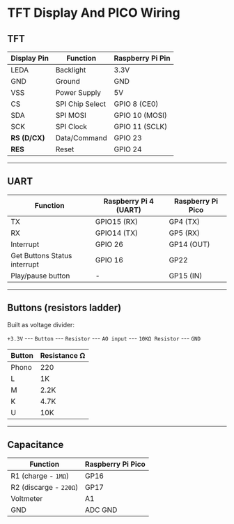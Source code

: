 # TFT Display And PICO Wiring

## TFT

| Display Pin | Function        | Raspberry Pi Pin |
|------------|---------------|-----------------|
| LEDA       | Backlight      | 3.3V |
| GND        | Ground         | GND |
| VSS        | Power Supply   | 5V |
| CS         | SPI Chip Select    | GPIO 8 (CE0) |
| SDA        | SPI MOSI           | GPIO 10 (MOSI) |
| SCK        | SPI Clock          | GPIO 11 (SCLK) |
| **RS (D/CX)**  | Data/Command  | GPIO 23 |
| **RES**     | Reset         | GPIO 24 |

---

## UART 

| Function  | Raspberry Pi 4 (UART) | Raspberry Pi Pico |
|-----------|----------------|-----------------|
| TX  | GPIO15 (RX)        | GP4 (TX)    |
| RX  | GPIO14 (TX)        | GP5 (RX)    |
| Interrupt | GPIO 26        | GP14 (OUT)       |
| Get Buttons Status interrupt | GPIO 16 | GP22 |
| Play/pause button | -        | GP15 (IN)       |

---

## Buttons (resistors ladder)

Built as voltage divider:

`+3.3V` --- `Button` --- `Resistor` --- `AO input` --- `10KΩ Resistor` --- `GND`

| Button  |  Resistance Ω |
|-----------|-----------------|
| Phono | 220 |
| L | 1K |
| M | 2.2K |
| K | 4.7K |
| U | 10K |

---

## Capacitance

| Function  |  Raspberry Pi Pico |
|-----------|-----------------|
| R1 (charge - `1MΩ`)  |  GP16    |
| R2 (discarge - `220Ω`) | GP17    |
| Voltmeter |  A1       |
| GND |  ADC GND       |